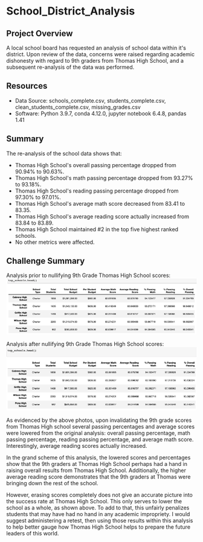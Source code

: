 # School_District_Analysis

## Project Overview
A local school board has requested an analysis of school data within it's district. Upon review of the data, concerns were raised regarding academic dishonesty with regard to 9th graders from Thomas High School, and a subsequent re-analysis of the data was performed.

## Resources
- Data Source: schools_complete.csv, students_complete.csv, clean_students_complete.csv, missing_grades.csv
- Software: Python 3.9.7, conda 4.12.0, jupyter notebook 6.4.8, pandas 1.41

## Summary
The re-analysis of the school data shows that:
 - Thomas High School's overall passing percentage dropped from 90.94% to 90.63%.
 - Thomas High School's math passing percentage dropped from 93.27% to 93.18%.
 - Thomas High School's reading passing percentage dropped from 97.30% to 97.01%.
 - Thomas High School's average math score decreased from 83.41 to 83.35.
 - Thomas High School's average reading score actually increased from 83.84 to 83.89.
 - Thomas High School maintained #2 in the top five highest ranked schools.
 - No other metrics were affected.

## Challenge Summary
Analysis prior to nullifying 9th Grade Thomas High School scores:
![Analysis prior to nullifying 9th Grade Thomas High School scores:](https://github.com/michael999999999/School_District_Analysis/blob/main/Resources/PCS_top_schools.png)

Analysis after nullifying 9th Grade Thomas High School scores:
![Analysis after nullifying 9th Grade Thomas High School scores:](https://github.com/michael999999999/School_District_Analysis/blob/main/Resources/PCS_Challenge_top_schools.png)

As evidenced by the above photos, upon invalidating the 9th grade scores from Thomas High school several passing percentages and average scores were lowered from the original analysis: overall passing percentage, math passing percentage, reading passing percentage, and average math score. Interestingly, average reading scores actually increased.

In the grand scheme of this analysis, the lowered scores and percentages show that the 9th graders at Thomas High School perhaps had a hand in raising overall results from Thomas High School. Additionally, the higher average reading score demonstrates that the 9th graders at Thomas were bringing down the rest of the school.

However, erasing scores completely does not give an accurate picture into the success rate at Thomas High School. This only serves to lower the school as a whole, as shown above. To add to that, this unfairly penalizes students that may have had no hand in any academic impropriety. I would suggest administering a retest, then using those results within this analysis to help better gauge how Thomas High School helps to prepare the future leaders of this world.
